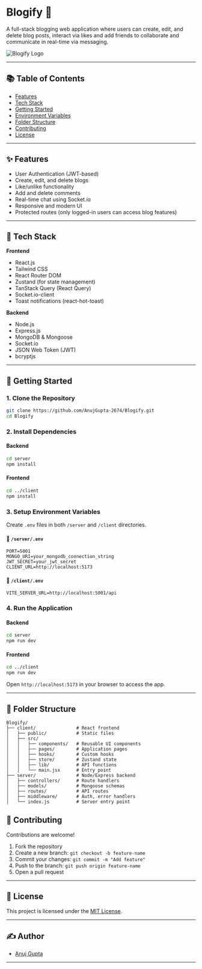 # Blogify 📜

A full-stack blogging web application where users can create, edit, and delete blog posts, interact via likes and add friends to collaborate and communicate in real-time via messaging.

![Blogify Logo](./client/public/blogify-logo.png)

---

## 📚 Table of Contents

* [Features](#features)
* [Tech Stack](#tech-stack)
* [Getting Started](#getting-started)
* [Environment Variables](#environment-variables)
* [Folder Structure](#folder-structure)
* [Contributing](#contributing)
* [License](#license)

---

## ✨ Features

* User Authentication (JWT-based)
* Create, edit, and delete blogs
* Like/unlike functionality
* Add and delete comments
* Real-time chat using Socket.io
* Responsive and modern UI
* Protected routes (only logged-in users can access blog features)

---

## 💠 Tech Stack

**Frontend**

* React.js
* Tailwind CSS
* React Router DOM
* Zustand (for state management)
* TanStack Query (React Query)
* Socket.io-client
* Toast notifications (react-hot-toast)

**Backend**

* Node.js
* Express.js
* MongoDB & Mongoose
* Socket.io
* JSON Web Token (JWT)
* bcryptjs

---

## 🚀 Getting Started

### 1. Clone the Repository

```bash
git clone https://github.com/AnujGupta-2674/Blogify.git
cd Blogify
```

### 2. Install Dependencies

#### Backend

```bash
cd server
npm install
```

#### Frontend

```bash
cd ../client
npm install
```

### 3. Setup Environment Variables

Create `.env` files in both `/server` and `/client` directories.

#### 📁 `/server/.env`

```env
PORT=5001
MONGO_URI=your_mongodb_connection_string
JWT_SECRET=your_jwt_secret
CLIENT_URL=http://localhost:5173
```

#### 📁 `/client/.env`

```env
VITE_SERVER_URL=http://localhost:5001/api
```

### 4. Run the Application

#### Backend

```bash
cd server
npm run dev
```

#### Frontend

```bash
cd ../client
npm run dev
```

Open `http://localhost:5173` in your browser to access the app.

---

## 📁 Folder Structure

```
Blogify/
├── client/               # React frontend
│   ├── public/           # Static files
│   ├── src/
│   │   ├── components/   # Reusable UI components
│   │   ├── pages/        # Application pages
│   │   ├── hooks/        # Custom hooks
│   │   ├── store/        # Zustand state
│   │   ├── lib/          # API functions
│   │   └── main.jsx      # Entry point
├── server/               # Node/Express backend
│   ├── controllers/      # Route handlers
│   ├── models/           # Mongoose schemas
│   ├── routes/           # API routes
│   ├── middleware/       # Auth, error handlers
│   └── index.js          # Server entry point
```

## 🤝 Contributing

Contributions are welcome!

1. Fork the repository
2. Create a new branch: `git checkout -b feature-name`
3. Commit your changes: `git commit -m "Add feature"`
4. Push to the branch: `git push origin feature-name`
5. Open a pull request

---

## 📄 License

This project is licensed under the [MIT License](./LICENSE).

---

## ✍️ Author

* [Anuj Gupta](https://github.com/AnujGupta-2674)

---
